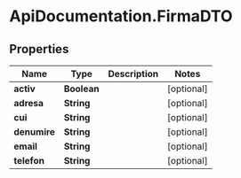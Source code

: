 # ApiDocumentation.FirmaDTO

## Properties

Name | Type | Description | Notes
------------ | ------------- | ------------- | -------------
**activ** | **Boolean** |  | [optional] 
**adresa** | **String** |  | [optional] 
**cui** | **String** |  | [optional] 
**denumire** | **String** |  | [optional] 
**email** | **String** |  | [optional] 
**telefon** | **String** |  | [optional] 


